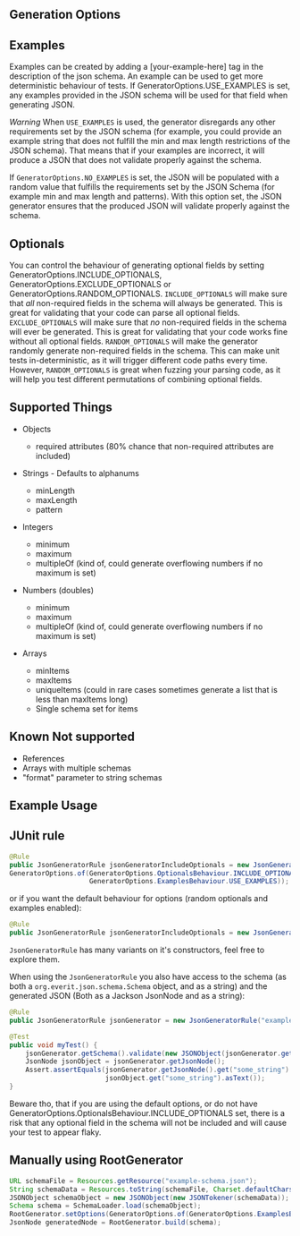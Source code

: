 Generation Options
------------------
Examples
--------
Examples can be created by adding a <example>[your-example-here]</example> tag in the description of the json schema.
An example can be used to get more deterministic behaviour of tests.
If GeneratorOptions.USE_EXAMPLES is set, any examples provided in the JSON schema will be used for that field when generating JSON. 

*Warning*
When `USE_EXAMPLES` is used, the generator disregards any other requirements set by the JSON schema (for example, you could provide an example string that does not fulfill the min and max length restrictions of the JSON schema).
That means that if your examples are incorrect, it will produce a JSON that does not validate properly against the schema.

If `GeneratorOptions.NO_EXAMPLES` is set, the JSON will be populated with a random value that fulfills the requirements set by the JSON Schema (for example min and max length and patterns).
With this option set, the JSON generator ensures that the produced JSON will validate properly against the schema.

Optionals
----------
You can control the behaviour of generating optional fields by setting GeneratorOptions.INCLUDE_OPTIONALS, GeneratorOptions.EXCLUDE_OPTIONALS or GeneratorOptions.RANDOM_OPTIONALS.
`INCLUDE_OPTIONALS` will make sure that _all_ non-required fields in the schema will always be generated. This is great for validating that your code can parse all optional fields.
`EXCLUDE_OPTIONALS` will make sure that _no_ non-required fields in the schema will ever be generated. This is great for validating that your code works fine without all optional fields.
`RANDOM_OPTIONALS` will make the generator randomly generate non-required fields in the schema. This can make unit tests in-deterministic, as it will trigger different code paths every time.
However, `RANDOM_OPTIONALS` is great when fuzzing your parsing code, as it will help you test different permutations of combining optional fields.
 

Supported Things
----------------

- Objects
    - required attributes (80% chance that non-required attributes are included)
    
- Strings - Defaults to alphanums
    - minLength
    - maxLength
    - pattern

- Integers
    - minimum
    - maximum
    - multipleOf (kind of, could generate overflowing numbers if no maximum is set)

- Numbers (doubles)
    - minimum
    - maximum
    - multipleOf (kind of, could generate overflowing numbers if no maximum is set)
   
- Arrays
    - minItems
    - maxItems
    - uniqueItems (could in rare cases sometimes generate a list that is less than maxItems long)
    - Single schema set for items

Known Not supported
-------------------
- References
- Arrays with multiple schemas
- "format" parameter to string schemas

Example Usage
-------------
JUnit rule
-----------
``` java
@Rule
public JsonGeneratorRule jsonGeneratorIncludeOptionals = new JsonGeneratorRule("example-schema.json",
GeneratorOptions.of(GeneratorOptions.OptionalsBehaviour.INCLUDE_OPTIONALS, 
                    GeneratorOptions.ExamplesBehaviour.USE_EXAMPLES));
```
or if you want the default behaviour for options (random optionals and examples enabled):
``` java
@Rule
public JsonGeneratorRule jsonGeneratorIncludeOptionals = new JsonGeneratorRule("example-schema.json");
``` 
`JsonGeneratorRule` has many variants on it's constructors, feel free to explore them.

When using the `JsonGeneratorRule` you also have access to the schema (as both a `org.everit.json.schema.Schema` object, and as a string) and the generated JSON (Both as a Jackson JsonNode and as a string):
``` java
@Rule
public JsonGeneratorRule jsonGenerator = new JsonGeneratorRule("example-schema.json");

@Test
public void myTest() {
    jsonGenerator.getSchema().validate(new JSONObject(jsonGenerator.getJsonString()));
    JsonNode jsonObject = jsonGenerator.getJsonNode();
    Assert.assertEquals(jsonGenerator.getJsonNode().get("some_string").asText(),
                        jsonObject.get("some_string").asText());
}
```
Beware tho, that if you are using the default options, or do not have GeneratorOptions.OptionalsBehaviour.INCLUDE_OPTIONALS set,
there is a risk that any optional field in the schema will not be included and will cause your test to appear flaky.

Manually using RootGenerator
----------------------------
``` java
URL schemaFile = Resources.getResource("example-schema.json");
String schemaData = Resources.toString(schemaFile, Charset.defaultCharset());
JSONObject schemaObject = new JSONObject(new JSONTokener(schemaData));
Schema schema = SchemaLoader.load(schemaObject);
RootGenerator.setOptions(GeneratorOptions.of(GeneratorOptions.ExamplesBehaviour.USE_EXAMPLES));
JsonNode generatedNode = RootGenerator.build(schema);
```
